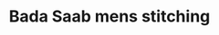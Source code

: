---
title: "Bada Saab mens stitching"
url: /kasaragod/bada-saab-mens-stitching/
shop: Schneiderei
---